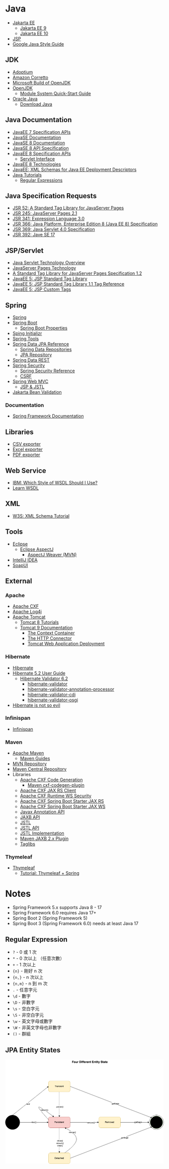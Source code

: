 # Java

- [Jakarta EE](https://jakarta.ee)
    - [Jakarta EE 9](https://jakarta.ee/release/9/)
    - [Jakarta EE 10](https://jakarta.ee/release/10/)
- [JSP](https://jcp.org/en/home/index)
- [Google Java Style Guide](https://google.github.io/styleguide/javaguide.html)

## JDK

- [Adoptium](https://adoptium.net)
- [Amazon Corretto](https://aws.amazon.com/tw/corretto/)
- [Microsoft Build of OpenJDK](https://www.microsoft.com/openjdk)
- [OpenJDK](https://openjdk.org/)
    - [Module System Quick-Start Guide](https://openjdk.org/projects/jigsaw/quick-start)
- [Oracle Java](https://www.oracle.com/java/)
    - [Download Java](https://www.oracle.com/my/java/technologies/downloads/)

## Java Documentation

- [JavaEE 7 Specification APIs](https://docs.oracle.com/javaee/7/api/index.html)
- [JavaSE Documentation](https://docs.oracle.com/en/java/javase/index.html)
- [JavaSE 8 Documentation](https://docs.oracle.com/javase/8/docs/)
- [JavaSE 8 API Specification](https://docs.oracle.com/javase/8/docs/api/index.html)
- [JavaEE 8 Specification APIs](https://javaee.github.io/javaee-spec/javadocs/)
    - [Servlet Interface](https://javaee.github.io/javaee-spec/javadocs/javax/servlet/Servlet.html)
- [JavaEE 8 Technologies](https://www.oracle.com/java/technologies/java-ee-8.html)
- [JavaEE: XML Schemas for Java EE Deployment Descriptors](https://www.oracle.com/webfolder/technetwork/jsc/xml/ns/javaee/index.html)
- [Java Tutorials](https://docs.oracle.com/javase/tutorial/)
  - [Regular Expressions](https://docs.oracle.com/javase/tutorial/essential/regex/)

## Java Specification Requests

- [JSR 52: A Standard Tag Library for JavaServer Pages](https://jcp.org/en/jsr/detail?id=52)
- [JSR 245: JavaServer Pages 2.1](https://jcp.org/en/jsr/detail?id=245)
- [JSR 341: Expression Language 3.0](https://jcp.org/en/jsr/detail?id=341)
- [JSR 366: Java Platform, Enterprise Edition 8 (Java EE 8) Specification](https://www.jcp.org/en/jsr/detail?id=366)
- [JSR 369: Java Servlet 4.0 Specification](https://jcp.org/en/jsr/detail?id=369)
- [JSR 392: Jave SE 17](https://www.jcp.org/en/jsr/detail?id=392)

## JSP/Servlet

- [Java Servlet Technology Overview](https://www.oracle.com/java/technologies/servlet-technology.html)
- [JavaServer Pages Technology](https://www.oracle.com/java/technologies/jspt.html)
- [A Standard Tag Library for JavaServer Pages Specification 1.2](https://download.oracle.com/otndocs/jcp/jstl-1.2-mrel2-oth-JSpec/)
- [JavaEE 5: JSP Standard Tag Library](https://docs.oracle.com/javaee/5/tutorial/doc/bnakc.html)
- [JavaEE 5: JSP Standard Tag Library 1.1 Tag Reference](https://docs.oracle.com/javaee/5/jstl/1.1/docs/tlddocs/)
- [JavaEE 5: JSP Custom Tags](https://docs.oracle.com/javaee/5/tutorial/doc/bnalj.html)

## Spring

- [Spring](https://spring.io/)
- [Spring Boot](https://spring.io/projects/spring-boot)
    - [Spring Boot Properties](https://docs.spring.io/spring-boot/docs/current/reference/html/application-properties.html)
- [Sping Initializr](https://start.spring.io/)
- [Spring Tools](https://spring.io/tools)
- [Spring Data JPA Reference](https://docs.spring.io/spring-data/jpa/docs/current/reference/html/)
    - [Spring Data Repositories](https://docs.spring.io/spring-data/jpa/docs/current/reference/html/#repositories)
    - [JPA Repository](https://docs.spring.io/spring-data/jpa/docs/current/api/org/springframework/data/jpa/repository/JpaRepository.html)
- [Spring Data REST](https://spring.io/projects/spring-data-rest)
- [Spring Security](https://docs.spring.io/spring-security/reference/)
    - [Spring Security Reference](https://docs.spring.io/spring-security/site/docs/4.2.3.RELEASE/reference/htmlsingle/)
    - [CSRF](https://owasp.org/www-community/attacks/csrf)
- [Spring Web MVC](https://docs.spring.io/spring-framework/docs/5.0.2.RELEASE/spring-framework-reference/web.html#mvc)
    - [JSP & JSTL](https://docs.spring.io/spring-framework/docs/5.0.2.RELEASE/spring-framework-reference/web.html#mvc-view-jsp)   
- [Jakarta Bean Validation](https://beanvalidation.org/)     

### Documentation

- [Spring Framework Documentation](https://docs.spring.io/spring-framework/reference/)

## Libraries

- [CSV exporter](https://super-csv.github.io/super-csv/)
- [Excel exporter](https://poi.apache.org)
- [PDF exporter](https://github.com/LibrePDF/OpenPDF/tree/master)


## Web Service
- [IBM: Which Style of WSDL Should I Use?](https://developer.ibm.com/articles/ws-whichwsdl/)
- [Learn WSDL](https://www.tutorialspoint.com/wsdl/index.htm)

## XML

- [W3S: XML Schema Tutorial](https://www.w3schools.com/xml/schema_intro.asp)

## Tools

- [Eclipse](https://www.eclipse.org/downloads/)
    - [Eclipse AspectJ](https://www.eclipse.org/aspectj/)
        - [AspectJ Weaver (MVN)](https://mvnrepository.com/artifact/org.aspectj/aspectjweaver)
- [IntelliJ IDEA](https://www.jetbrains.com/idea/)
- [SoapUI](https://www.soapui.org/)

## External

### Apache

- [Apache CXF](https://cxf.apache.org/)
- [Apache Log4j](https://logging.apache.org/log4j/2.x/)
- [Apache Tomcat](https://tomcat.apache.org/)
    - [Tomcat 8 Tutorials](http://www.avajava.com/tutorials/categories/tomcat)
    - [Tomcat 9 Documentation](https://tomcat.apache.org/tomcat-9.0-doc/)
        - [The Context Container](https://tomcat.apache.org/tomcat-9.0-doc/config/context.html)
        - [The HTTP Connector](https://tomcat.apache.org/tomcat-9.0-doc/config/http.html)
        - [Tomcat Web Application Deployment](https://tomcat.apache.org/tomcat-9.0-doc/deployer-howto.html)

### Hibernate

- [Hibernate](https://hibernate.org/)
- [Hibernate 5.2 User Guide](https://docs.jboss.org/hibernate/orm/5.2/userguide/html_single/Hibernate_User_Guide.html)
  - [Hibernate Validator 6.2](https://hibernate.org/validator/releases/6.2/)
    - [hibernate-validator](https://search.maven.org/artifact/org.hibernate.validator/hibernate-validator/6.2.5.Final/jar)
    - [hibernate-validator-annotation-processor](https://search.maven.org/artifact/org.hibernate.validator/hibernate-validator-annotation-processor/6.2.5.Final/jar)
    - [hibernate-validator-cdi](https://search.maven.org/artifact/org.hibernate.validator/hibernate-validator-cdi/6.2.5.Final/jar)
    - [hibernate-validator-osgi](https://search.maven.org/artifact/org.hibernate.validator/hibernate-validator-osgi/6.2.5.Final/jar)
- [Hibernate is not so evil](https://betterprogramming.pub/hibernate-is-not-so-evil-84ca72b959c3)

### Infinispan

- [Infinispan](https://infinispan.org/)

### Maven

- [Apache Maven](https://maven.apache.org)
    - [Maven Guides](https://maven.apache.org/guides/)
- [MVN Repository](https://mvnrepository.com/)
- [Maven Central Repository](https://central.sonatype.com/?smo=true)    
- Libraries
    - [Apache CXF Code Generation](https://mvnrepository.com/artifact/org.apache.cxf/cxf-codegen-plugin)
        - [Maven cxf-codegen-plugin](https://cxf.apache.org/docs/maven-cxf-codegen-plugin-wsdl-to-java.html)
    - [Apache CXF JAX RS Client](https://mvnrepository.com/artifact/org.apache.cxf/cxf-rt-rs-client)
    - [Apache CXF Runtime WS Security](https://mvnrepository.com/artifact/org.apache.cxf/cxf-rt-ws-security)
    - [Apache CXF Spring Boot Starter JAX RS](https://mvnrepository.com/artifact/org.apache.cxf/cxf-spring-boot-starter-jaxrs)
    - [Apache CXF Spring Boot Starter JAX WS](https://mvnrepository.com/artifact/org.apache.cxf/cxf-spring-boot-starter-jaxws)        
    - [Javax Annotation API](https://mvnrepository.com/artifact/javax.annotation/javax.annotation-api/1.3.2)
    - [JAXB API](https://mvnrepository.com/artifact/javax.xml.bind/jaxb-api)
    - [JSTL](https://mvnrepository.com/artifact/jstl/jstl)
    - [JSTL API](https://mvnrepository.com/artifact/javax.servlet.jsp.jstl/javax.servlet.jsp.jstl-api/1.2.1)
    - [JSTL Implementation](https://mvnrepository.com/artifact/org.glassfish.web/javax.servlet.jsp.jstl/1.2.1)
    - [Maven JAXB 2.x Plugin](https://mvnrepository.com/artifact/org.jvnet.jaxb2.maven2/maven-jaxb2-plugin)
    - [Taglibs](https://mvnrepository.com/artifact/taglibs/standard)

### Thymeleaf

- [Thymeleaf](https://www.thymeleaf.org)
    - [Tutorial: Thymeleaf + Spring](https://www.thymeleaf.org/doc/tutorials/3.0/thymeleafspring.html)

# Notes

- Spring Framework 5.x supports Java 8 - 17
- Spring Framework 6.0 requires Java 17+
- Spring Boot 2 (Spring Framework 5)
- Spring Boot 3 (Spring Framework 6.0) needs at least Java 17

## Regular Expression

- `?` - 0 或 1 次
- `*` - 0 次以上 （任意次數）
- `+` - 1 次以上
- `{n}` - 剛好 n 次
- `{n,}` - n 次以上
- `{n,m}` - n 到 m 次
- `.` - 任意字元
- `\d` - 數字
- `\D` - 非數字
- `\s` - 空白字元
- `\S` - 非空白字元
- `\w` - 英文字母或數字
- `\W` - 非英文字母也非數字
-  `()` - 群組

## JPA Entity States

![image](img/Entity_States.png)    